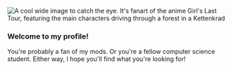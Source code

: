 ![A cool wide image to catch the eye. It's fanart of the anime Girl's Last Tour, featuring the main characters driving through a forest in a Kettenkrad](https://img3.gelbooru.com//samples/b4/c6/sample_b4c6c06e9a0097556386c37b714be972.jpg)
### Welcome to my profile!
You're probably a fan of my mods. Or you're a fellow computer science student. Either way, I hope you'll find what you're looking for!

<!--
**Sindarin27/Sindarin27** is a ✨ _special_ ✨ repository because its `README.md` (this file) appears on your GitHub profile.

Here are some ideas to get you started:

- 🔭 I’m currently working on ...
- 🌱 I’m currently learning ...
- 👯 I’m looking to collaborate on ...
- 🤔 I’m looking for help with ...
- 💬 Ask me about ...
- 📫 How to reach me: ...
- 😄 Pronouns: ...
- ⚡ Fun fact: ...
-->
